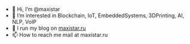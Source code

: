 - 👋 Hi, I’m @maxistar
- 👀 I’m interested in Blockchain, IoT, EmbeddedSystems, 3DPrinting, AI, NLP, VoIP
- 🌱 I run my blog on [maxistar.ru](https://maxistar.ru)
- 📫 How to reach me mail at maxistar.ru

<!---
maxistar/maxistar is a ✨ special ✨ repository because its `README.md` (this file) appears on your GitHub profile.
You can click the Preview link to take a look at your changes.
--->
